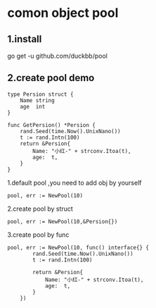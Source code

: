 # comon object pool 

## 1.install
go get -u github.com/duckbb/pool
## 2.create pool demo

````
type Persion struct {
	Name string
	age  int
}

func GetPersion() *Persion {
	rand.Seed(time.Now().UnixNano())
	t := rand.Intn(100)
	return &Persion{
		Name: "小红-" + strconv.Itoa(t),
		age:  t,
	}
}
````

1.default pool ,you need to add obj by yourself
```
pool, err := NewPool(10)
```
2.create pool by struct
```
pool, err := NewPool(10,&Persion{})
```
3.create pool by func
```
pool, err := NewPool(10, func() interface{} {
		rand.Seed(time.Now().UnixNano())
		t := rand.Intn(100)

		return &Persion{
			Name: "小红-" + strconv.Itoa(t),
			age:  t,
		}
	})
```


